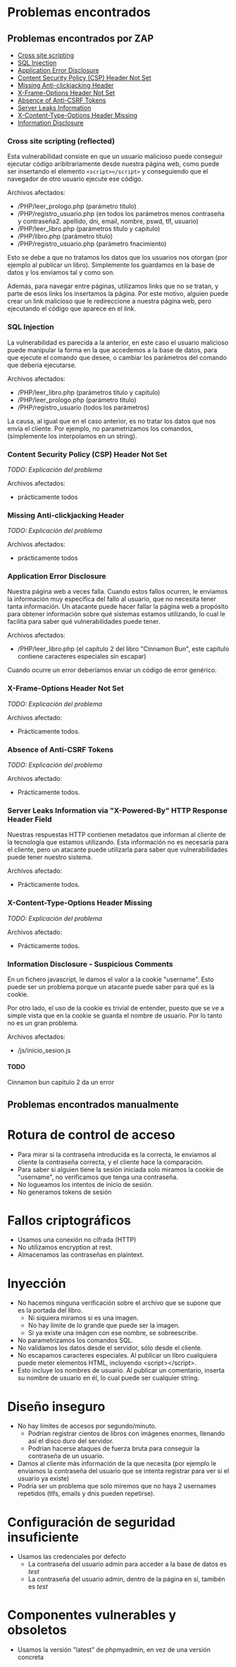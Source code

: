 # Problemas encontrados
## Problemas encontrados por ZAP
* [Cross site scripting](#Cross-site-scripting-(reflected))
* [SQL Injection](#SQL-Injection)
* [Application Error Disclosure](#Application-Error-Disclosure)
* [Content Security Policy (CSP) Header Not Set](#Content-Security-Policy-(CSP)-Header-Not-Set)
* [Missing Anti-clickjacking Header](#Missing-Anti\-clickjacking-Header)
* [X-Frame-Options Header Not Set](#X\-Frame\-Options-Header-Not-Set)
* [Absence of Anti-CSRF Tokens](#Absence-of-Anti\-CSRF-Tokens)
* [Server Leaks Information](#Server-Leaks-Information-via-"X\-Powered\-By"-HTTP-Response-Header-Field)
* [X-Content-Type-Options Header Missing](#X\-Content\-Type\-Options-Header-Missing)
* [Information Disclosure](#Information-Disclosure-\--Suspicious-Comments)

### Cross site scripting (reflected)
Esta vulnerabilidad consiste en que un usuario malicioso puede conseguir ejecutar código aribitrariamente desde nuestra
página web, como puede ser insertando el elemento `<script></script>` y conseguiendo que el navegador de otro usuario ejecute ese código.

Archivos afectados:
* /PHP/leer_prologo.php (parámetro titulo)
* /PHP/registro_usuario.php (en todos los parámetros menos contraseña y contraseña2. apellido, dni, email, nombre, pswd, tlf, usuario)
* /PHP/leer_libro.php (parámetros titulo y capitulo)
* /PHP/libro.php (parámetro título)
* /PHP/registro_usuario.php (parámetro fnacimiento)

Esto se debe a que no tratamos los datos que los usuarios nos otorgan (por ejemplo al publicar un libro).
Simplemente los guardamos en la base de datos y los enviamos tal y como son.

Además, para navegar entre páginas, utilizamos links que no se tratan, y parte de esos links los insertamos la página.
Por este motivo, alguien puede crear un link malicioso que le redireccione a nuestra página web, pero ejecutando el código que aparece en el link.

### SQL Injection
La vulnerabilidad es parecida a la anterior, en este caso el usuario malicioso puede manipular la forma en la que accedemos a la base de datos,
para que ejecute el comando que desee, o cambiar los parámetros del comando que debería ejecutarse.

Archivos afectados:
* /PHP/leer_libro.php (parámetros titulo y capitulo)
* /PHP/leer_prologo.php (parámetro titulo)
* /PHP/registro_usuario (todos los parámetros)

La causa, al igual que en el caso anterior, es no tratar los datos que nos envía el cliente. Por ejemplo, no parametrizamos los comandos, (símplemente los interpolamos en un string).

### Content Security Policy (CSP) Header Not Set
*TODO: Explicación del problema*

Archivos afectados:
* prácticamente todos

### Missing Anti-clickjacking Header
*TODO: Explicación del problema*

Archivos afectados:
* prácticamente todos

### Application Error Disclosure
Nuestra página web a veces falla. Cuando estos fallos ocurren, le enviamos la información muy específica del fallo al usuario, que no necesita tener tanta información. Un atacante puede hacer fallar la página web a propósito para obtener información sobre qué sistemas estamos utilizando, lo cual le facilita para saber qué vulnerabilidades puede tener.

Archivos afectados:
* /PHP/leer_libro.php (el capítulo 2 del libro "Cinnamon Bun", este capítulo contiene caracteres especiales sin escapar)

Cuando ocurre un error deberíamos enviar un código de error genérico.
### X-Frame-Options Header Not Set
*TODO: Explicación del problema*

Archivos afectado:
* Prácticamente todos.

### Absence of Anti-CSRF Tokens
*TODO: Explicación del problema*

Archivos afectado:
* Prácticamente todos.

### Server Leaks Information via "X-Powered-By" HTTP Response Header Field
Nuestras respuestas HTTP contienen metadatos que informan al cliente de la tecnología que estamos utilizando. Esta información no es necesaria para el cliente, pero un atacante puede utilizarla para saber que vulnerabilidades puede tener nuestro sistema.

Archivos afectado:
* Prácticamente todos.

### X-Content-Type-Options Header Missing
*TODO: Explicación del problema*

Archivos afectado:
* Prácticamente todos.

### Information Disclosure - Suspicious Comments
En un fichero javascript, le damos el valor a la cookie "username". Esto puede ser un problema porque un atacante puede saber para qué es la cookie.

Por otro lado, el uso de la cookie es trivial de entender, puesto que se ve a simple vista que en la cookie se guarda el nombre de usuario. Por lo tanto no es un gran problema.

Archivos afectados:
* /js/inicio_sesion.js

#### TODO
Cinnamon bun capitulo 2 da un error

## Problemas encontrados manualmente

# Rotura de control de acceso

* Para mirar si la contraseña introducida es la correcta, le enviamos al cliente la contraseña correcta, y el cliente hace la comparación.
* Para saber si alguien tiene la sesión iniciada solo miramos la cookie de "username", no verificamos que tenga una contraseña.
* No logueamos los intentos de inicio de sesión.
* No generamos tokens de sesión

# Fallos criptográficos

* Usamos una conexión no cifrada (HTTP)
* No utilizamos encryption at rest.
* Almacenamos las contraseñas en plaintext.

# Inyección

* No hacemos ninguna verificación sobre el archivo que se supone que es la portada del libro.
    * Ni siquiera miramos si es una imagen.
    * No hay límite de lo grande que puede ser la imagen.
    * Si ya existe una imágen con ese nombre, se sobreescribe.
* No parametrizamos los comandos SQL.
* No validamos los datos desde el servidor, sólo desde el cliente.
* No escapamos caracteres especiales. Al publicar un libro cualquiera puede meter elementos HTML, incluyendo \<script\>\</script\>.
 * Esto incluye los nombres de usuario. Al publicar un comentario, inserta su nombre de usuario en él, lo cual puede ser cualquier string.

# Diseño inseguro

* No hay límites de accesos por segundo/minuto.
    * Podrían registrar cientos de libros con imágenes enormes, llenando así el disco duro del servidor.
    * Podrían hacerse ataques de fuerza bruta para conseguir la contraseña de un usuario.
* Damos al cliente más información de la que necesita (por ejemplo le enviamos la contraseña del usuario que se intenta registrar para ver si el usuario ya existe)
* Podría ser un problema que solo miremos que no haya 2 usernames repetidos (tlfs, emails y dnis pueden repetirse).

# Configuración de seguridad insuficiente

* Usamos las credenciales por defecto
    * La contraseña del usuario admin para acceder a la base de datos es *test*
    * La contraseña del usuario admin, dentro de la página en sí, tamibén es *test*

# Componentes vulnerables y obsoletos

* Usamos la versión "latest" de phpmyadmin, en vez de una versión concreta
